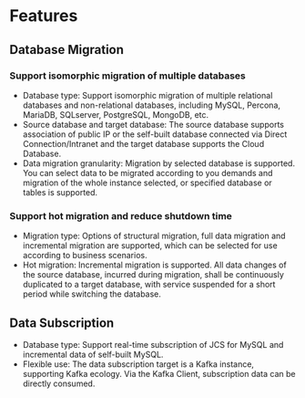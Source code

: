 # Features

## Database Migration

### Support isomorphic migration of multiple databases

- Database type: Support isomorphic migration of multiple relational databases and non-relational databases, including MySQL, Percona, MariaDB, SQLserver, PostgreSQL, MongoDB, etc.
- Source database and target database: The source database supports association of public IP or the self-built database connected via Direct Connection/Intranet and the target database supports the Cloud Database.
- Data migration granularity: Migration by selected database is supported. You can select data to be migrated according to you demands and migration of the whole instance selected, or specified database or tables is supported.

### Support hot migration and reduce shutdown time

- Migration type: Options of structural migration, full data migration and incremental migration are supported, which can be selected for use according to business scenarios.
- Hot migration: Incremental migration is supported. All data changes of the source database, incurred during migration, shall be continuously duplicated to a target database, with service suspended for a short period while switching the database.

## Data Subscription

- Database type: Support real-time subscription of JCS for MySQL and incremental data of self-built MySQL.
- Flexible use: The data subscription target is a Kafka instance, supporting Kafka ecology. Via the Kafka Client, subscription data can be directly consumed.

